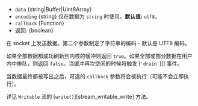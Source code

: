 <!-- YAML
added: v0.1.90
-->

* `data` {string|Buffer|Uint8Array}
* `encoding` {string} 仅在数据为 `string` 时使用。**默认值:** `utf8`。
* `callback` {Function}
* 返回: {boolean}

在 socket 上发送数据。第二个参数制定了字符串的编码 - 默认是 UTF8 编码。

如果全部数据都成功刷新到内核的缓冲则返回 `true`。如果全部或部分数据在用户内中排队，则返回 `false`。当缓冲再次空闲的时候将触发 [`'drain'`][] 事件。

当数据最终都被写出之后，可选的 `callback` 参数将会被执行（可能不会立即执行）。

详见 `Writable` 流的 [`write()`][stream_writable_write] 方法。


